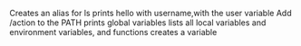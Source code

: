 Creates an alias for ls
prints hello with username,with the user variable
Add /action to the PATH
prints global variables
lists all local variables and environment variables, and functions
creates a variable

